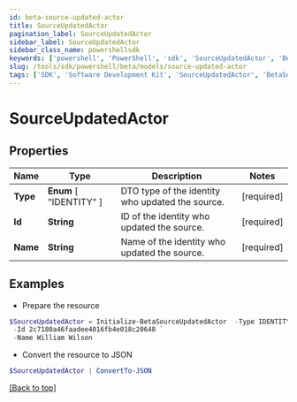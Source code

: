 ```yaml
---
id: beta-source-updated-actor
title: SourceUpdatedActor
pagination_label: SourceUpdatedActor
sidebar_label: SourceUpdatedActor
sidebar_class_name: powershellsdk
keywords: ['powershell', 'PowerShell', 'sdk', 'SourceUpdatedActor', 'BetaSourceUpdatedActor'] 
slug: /tools/sdk/powershell/beta/models/source-updated-actor
tags: ['SDK', 'Software Development Kit', 'SourceUpdatedActor', 'BetaSourceUpdatedActor']
---
```



# SourceUpdatedActor

## Properties

Name | Type | Description | Notes
------------ | ------------- | ------------- | -------------
**Type** |  **Enum** [  "IDENTITY" ] | DTO type of the identity who updated the source. | [required]
**Id** | **String** | ID of the identity who updated the source. | [required]
**Name** | **String** | Name of the identity who updated the source. | [required]

## Examples

- Prepare the resource
```powershell
$SourceUpdatedActor = Initialize-BetaSourceUpdatedActor  -Type IDENTITY `
 -Id 2c7180a46faadee4016fb4e018c20648 `
 -Name William Wilson
```

- Convert the resource to JSON
```powershell
$SourceUpdatedActor | ConvertTo-JSON
```


[[Back to top]](#) 

